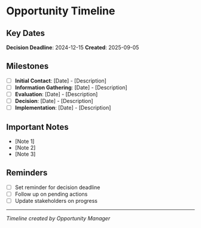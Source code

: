 # Opportunity Timeline

## Key Dates
**Decision Deadline**: 2024-12-15
**Created**: 2025-09-05

## Milestones
- [ ] **Initial Contact**: [Date] - [Description]
- [ ] **Information Gathering**: [Date] - [Description]
- [ ] **Evaluation**: [Date] - [Description]
- [ ] **Decision**: [Date] - [Description]
- [ ] **Implementation**: [Date] - [Description]

## Important Notes
- [Note 1]
- [Note 2]
- [Note 3]

## Reminders
- [ ] Set reminder for decision deadline
- [ ] Follow up on pending actions
- [ ] Update stakeholders on progress

---
*Timeline created by Opportunity Manager*
